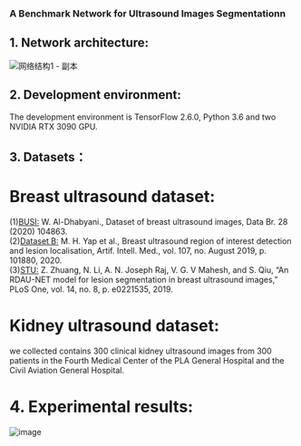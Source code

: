 ###  A Benchmark Network for Ultrasound Images Segmentationn

## 1. Network architecture:

![网络结构1 - 副本](https://user-images.githubusercontent.com/52651150/189247540-39120ef8-e3fc-4098-83ce-4dedd639fc83.png)

## 2. Development environment:


The development environment is TensorFlow 2.6.0, Python 3.6 and two NVIDIA RTX 3090 GPU.
	
## 3. Datasets：
# Breast ultrasound dataset:
(1)[BUSI:](https://doi.org/10.1016/j.dib.2019.104863) W. Al-Dhabyani., Dataset of breast ultrasound images, Data Br. 28 (2020) 104863.  
(2)[Dataset B:](https://doi.org/10.1016/j.artmed.2020.101880) M. H. Yap et al., Breast ultrasound region of interest detection and lesion localisation, Artif. Intell. Med., vol. 107, no. August 2019, p. 101880, 2020.  
(3)[STU:](https://doi.org/10.1371/journal.pone.0221535) Z. Zhuang, N. Li, A. N. Joseph Raj, V. G. V Mahesh, and S. Qiu, “An RDAU-NET model for lesion segmentation in breast ultrasound images,” PLoS One, vol. 14, no. 8, p. e0221535, 2019.  
# Kidney ultrasound dataset:
   we collected contains 300 clinical kidney ultrasound images from 300 patients in the Fourth Medical Center of the PLA General Hospital and the Civil Aviation General Hospital.
	
# 4. Experimental results:

![image](https://user-images.githubusercontent.com/52651150/155665126-cc47a596-9b8d-4c44-bc8f-081b88322194.png)

